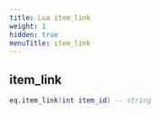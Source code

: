 ```yaml
---
title: Lua item_link
weight: 1
hidden: true
menuTitle: item_link
---
```

## item_link
```lua
eq.item_link(int item_id) -- string
```